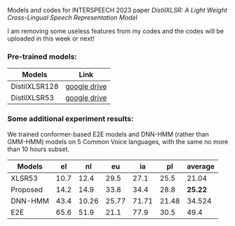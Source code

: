 Models and codes for INTERSPEECH 2023 paper *DistilXLSR: A Light Weight Cross-Lingual Speech Representation Model*

I am removing some useless features from my codes and the codes will be uploaded in this week or next!

### Pre-trained models:

| Models | Link |
|--------|------|
|DistilXLSR128|[google drive](https://drive.google.com/file/d/1eJ3zamDYFb6kDuRpR9hHYYR47yyEIXmj/view?usp=sharing)| 
|DistilXLSR53|[google drive](https://drive.google.com/file/d/1AN-PGQ6GxNueuklpezYSry6nuAJwrym1/view?usp=sharing)|

### Some additional experiment results: 

We trained conformer-based E2E models and DNN-HMM (rather than GMM-HMM) models on 5 Common Voice languages, with the same no more than 10 hours subset. 

| Models   | el   | nl    | eu    | ia    | pl    | average |
|----------|------|-------|-------|-------|-------|---------|
| XLSR53   | 10.7 | 12.4  | 29.5  | 27.1  | 25.5  | 21.04   |
| Proposed | 14.2 | 14.9  | 33.8  | 34.4  | 28.8  | **25.22** |
| DNN-HMM  | 43.4 | 10.26 | 25.77 | 71.71 | 21.48 | 34.524  |
| E2E      | 65.6 | 51.9  | 21.1  | 77.9  | 30.5  | 49.4    |
